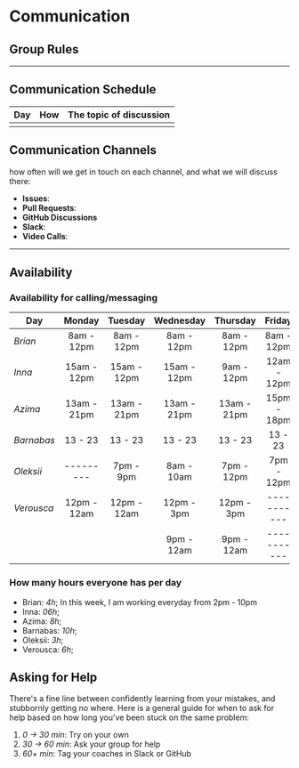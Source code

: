 # Communication

## Group Rules

<!-- any general rules you'd like to set for your group? -->

---

## Communication Schedule

| Day | How | The topic of discussion |
| --- | :-: | ----------------------- |
|     |     |                         |

## Communication Channels

how often will we get in touch on each channel, and what we will discuss there:

- **Issues**:
- **Pull Requests**:
- **GitHub Discussions**
- **Slack**:
- **Video Calls**:

---

## Availability

### Availability for calling/messaging

| Day        |   Monday    |   Tuesday   |  Wednesday  |  Thursday   |   Friday    |  Saturday   |   Sunday   |
| ---------- | :---------: | :---------: | :---------: | :---------: | :---------: | :---------: | :--------: |
| _Brian_    | 8am - 12pm  | 8am - 12pm  | 8am - 12pm  | 8am - 12pm  | 8am - 12pm  | 8am - 12pm  | 8am - 12pm |
| _Inna_     | 15am - 12pm | 15am - 12pm | 15am - 12pm | 9am - 12pm  | 12am - 12pm | 9am - 12pm  |  --------  |
| _Azima_    | 13am - 21pm | 13am - 21pm | 13am - 21pm | 13am - 21pm | 15pm - 18pm | 10am - 14pm |  --------  |
| _Barnabas_ |   13 - 23   |   13 - 23   |   13 - 23   |   13 - 23   |   13 - 23   |   13 - 23   |  --------  |
| _Oleksii_  |  ---------  |  7pm - 9pm  | 8am - 10am  | 7pm - 12pm  | 7pm - 12pm  | 7pm - 12pm  | 7am - 10am |
| _Verousca_ | 12pm - 12am | 12pm - 12am | 12pm - 3pm  | 12pm - 3pm  | ----------- | 11pm - 12pm |  --------  |
|            |             |             | 9pm - 12am  | 9pm - 12am  | ----------- |             |  --------  |

### How many hours everyone has per day

- Brian: _4h_; In this week, I am working everyday from 2pm - 10pm
- Inna: _06h_;
- Azima: _8h_;
- Barnabas: _10h_;
- Oleksii: _3h_;
- Verousca: _6h_;

## Asking for Help

There's a fine line between confidently learning from your mistakes, and
stubbornly getting no where. Here is a general guide for when to ask for help
based on how long you've been stuck on the same problem:

1. _0 -> 30 min_: Try on your own
2. _30 -> 60 min_: Ask your group for help
3. _60+ min_: Tag your coaches in Slack or GitHub
